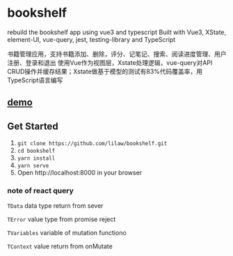 # bookshelf
rebuild the bookshelf app using vue3 and typescript
Built with Vue3, XState, element-UI, vue-query, jest, testing-library and TypeScript

书籍管理应用，支持书籍添加、删除，评分、记笔记、搜索、阅读进度管理、用户注册、登录和退出 
使用Vue作为视图层，Xstate处理逻辑，vue-query对API CRUD操作并缓存结果；Xstate做基于模型的测试有83%代码覆盖率，用TypeScript语言编写

## [demo](https://bookshelf.pages.dev)

## Get Started
1. `git clone https://github.com/lilaw/bookshelf.git`
1. `cd bookshelf`
1. `yarn install`
1. `yarn serve`
1. Open http://localhost:8000 in your browser

### note of react query
`TData` data type return from sever

`TError` value type from promise reject

`TVariables` variable of mutation functiono

`TContext` value return from onMutate






